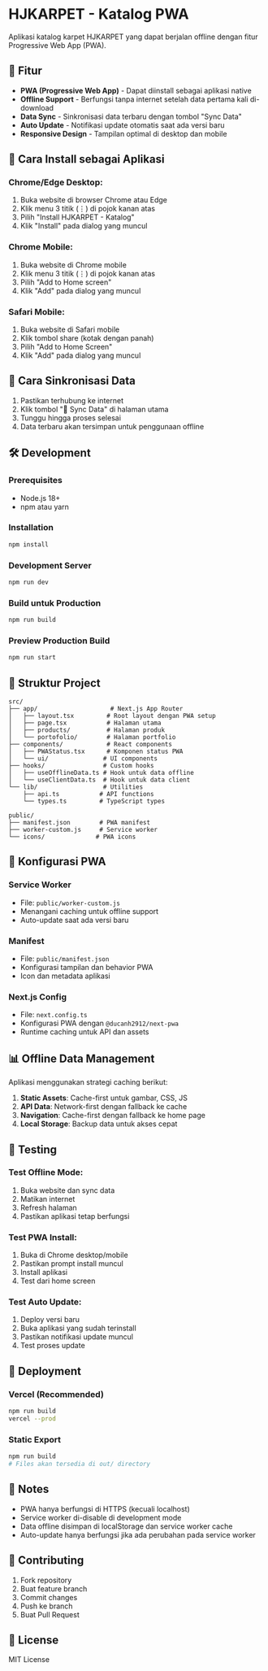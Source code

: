 # HJKARPET - Katalog PWA

Aplikasi katalog karpet HJKARPET yang dapat berjalan offline dengan fitur Progressive Web App (PWA).

## 🚀 Fitur

- **PWA (Progressive Web App)** - Dapat diinstall sebagai aplikasi native
- **Offline Support** - Berfungsi tanpa internet setelah data pertama kali di-download
- **Data Sync** - Sinkronisasi data terbaru dengan tombol "Sync Data"
- **Auto Update** - Notifikasi update otomatis saat ada versi baru
- **Responsive Design** - Tampilan optimal di desktop dan mobile

## 📱 Cara Install sebagai Aplikasi

### Chrome/Edge Desktop:
1. Buka website di browser Chrome atau Edge
2. Klik menu 3 titik (⋮) di pojok kanan atas
3. Pilih "Install HJKARPET - Katalog"
4. Klik "Install" pada dialog yang muncul

### Chrome Mobile:
1. Buka website di Chrome mobile
2. Klik menu 3 titik (⋮) di pojok kanan atas
3. Pilih "Add to Home screen"
4. Klik "Add" pada dialog yang muncul

### Safari Mobile:
1. Buka website di Safari mobile
2. Klik tombol share (kotak dengan panah)
3. Pilih "Add to Home Screen"
4. Klik "Add" pada dialog yang muncul

## 🔄 Cara Sinkronisasi Data

1. Pastikan terhubung ke internet
2. Klik tombol "🔄 Sync Data" di halaman utama
3. Tunggu hingga proses selesai
4. Data terbaru akan tersimpan untuk penggunaan offline

## 🛠️ Development

### Prerequisites
- Node.js 18+ 
- npm atau yarn

### Installation
```bash
npm install
```

### Development Server
```bash
npm run dev
```

### Build untuk Production
```bash
npm run build
```

### Preview Production Build
```bash
npm run start
```

## 📁 Struktur Project

```
src/
├── app/                    # Next.js App Router
│   ├── layout.tsx         # Root layout dengan PWA setup
│   ├── page.tsx           # Halaman utama
│   ├── products/          # Halaman produk
│   └── portofolio/        # Halaman portfolio
├── components/            # React components
│   ├── PWAStatus.tsx      # Komponen status PWA
│   └── ui/               # UI components
├── hooks/                # Custom hooks
│   ├── useOfflineData.ts # Hook untuk data offline
│   └── useClientData.ts  # Hook untuk data client
└── lib/                  # Utilities
    ├── api.ts           # API functions
    └── types.ts         # TypeScript types

public/
├── manifest.json        # PWA manifest
├── worker-custom.js     # Service worker
└── icons/              # PWA icons
```

## 🔧 Konfigurasi PWA

### Service Worker
- File: `public/worker-custom.js`
- Menangani caching untuk offline support
- Auto-update saat ada versi baru

### Manifest
- File: `public/manifest.json`
- Konfigurasi tampilan dan behavior PWA
- Icon dan metadata aplikasi

### Next.js Config
- File: `next.config.ts`
- Konfigurasi PWA dengan `@ducanh2912/next-pwa`
- Runtime caching untuk API dan assets

## 📊 Offline Data Management

Aplikasi menggunakan strategi caching berikut:

1. **Static Assets**: Cache-first untuk gambar, CSS, JS
2. **API Data**: Network-first dengan fallback ke cache
3. **Navigation**: Cache-first dengan fallback ke home page
4. **Local Storage**: Backup data untuk akses cepat

## 🧪 Testing

### Test Offline Mode:
1. Buka website dan sync data
2. Matikan internet
3. Refresh halaman
4. Pastikan aplikasi tetap berfungsi

### Test PWA Install:
1. Buka di Chrome desktop/mobile
2. Pastikan prompt install muncul
3. Install aplikasi
4. Test dari home screen

### Test Auto Update:
1. Deploy versi baru
2. Buka aplikasi yang sudah terinstall
3. Pastikan notifikasi update muncul
4. Test proses update

## 🚀 Deployment

### Vercel (Recommended)
```bash
npm run build
vercel --prod
```

### Static Export
```bash
npm run build
# Files akan tersedia di out/ directory
```

## 📝 Notes

- PWA hanya berfungsi di HTTPS (kecuali localhost)
- Service worker di-disable di development mode
- Data offline disimpan di localStorage dan service worker cache
- Auto-update hanya berfungsi jika ada perubahan pada service worker

## 🤝 Contributing

1. Fork repository
2. Buat feature branch
3. Commit changes
4. Push ke branch
5. Buat Pull Request

## 📄 License

MIT License
